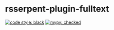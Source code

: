 # rsserpent-plugin-fulltext

[![code style: black](https://img.shields.io/badge/code%20style-black-000000.svg)](https://github.com/psf/black)
[![mypy: checked](https://img.shields.io/badge/mypy-checked-blue.svg)](https://github.com/python/mypy)
